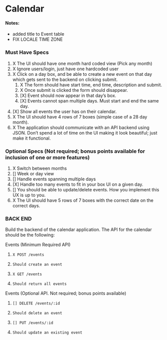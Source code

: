# Calendar

#### Notes:
- added title to Event table
- FIX LOCALE TIME ZONE


### Must Have Specs
1. X The UI should have one month hard coded view (Pick any month)
1. X Ignore users/login, just have one hardcoded user
1. X Click on a day box, and be able to create a new event on that day which gets sent to the backend on clicking submit.
   1. X The form should have start time, end time, description and submit.
   1. X Once submit is clicked the form should disappear.
   1. [X] Event should now appear in that day’s box.
   1. [X] Events cannot span multiple days. Must start and end the same day.
1. [X] Show all events the user has on their calendar.
1. X The UI should have 4 rows of 7 boxes (simple case of a 28 day month).
1. X The application should communicate with an API backend using JSON. Don’t spend a lot of time on the  UI making it look beautiful; just make it functional.

### Optional Specs (Not required; bonus points available for inclusion of one or more features)
1. X Switch between months
1. [] Week or day view
1. [] Handle events spanning multiple days
1. [X] Handle too many events to fit in your box UI on a given day.
1. [] You should be able to update/delete events. How you implement this UX is up to you.
1. X The UI should have 5 rows of 7 boxes with the correct date on the correct days.


### BACK END
Build the backend of the calendar application. The API for the calendar should be the following:

Events (Minimum Required API)
1.     X POST /events
  1.     Should create an event
1.     X GET /events
  1.     Should return all events

Events (Optional API. Not required; bonus points available)
1.     [] DELETE /events/:id
  1.     Should delete an event
1.     [] PUT /events/:id
  1.     Should update an existing event
